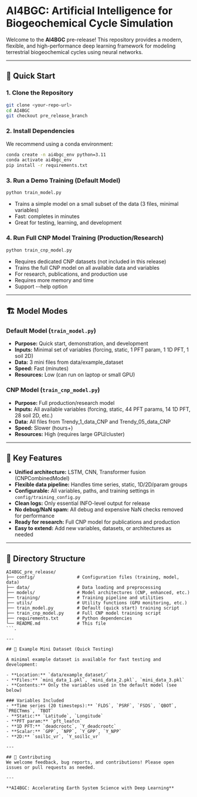 # AI4BGC: Artificial Intelligence for Biogeochemical Cycle Simulation

Welcome to the **AI4BGC** pre-release! This repository provides a modern, flexible, and high-performance deep learning framework for modeling terrestrial biogeochemical cycles using neural networks.

---

## 🚀 Quick Start

### 1. **Clone the Repository**
```bash
git clone <your-repo-url>
cd AI4BGC
git checkout pre_release_branch
```

### 2. **Install Dependencies**
We recommend using a conda environment:
```bash
conda create -n ai4bgc_env python=3.11
conda activate ai4bgc_env
pip install -r requirements.txt
```

### 3. **Run a Demo Training (Default Model)**
```bash
python train_model.py
```
- Trains a simple model on a small subset of the data (3 files, minimal variables)
- Fast: completes in minutes
- Great for testing, learning, and development

### 4. **Run Full CNP Model Training (Production/Research)**
```bash
python train_cnp_model.py
```
- Requires dedicated CNP datasets (not included in this release) 
- Trains the full CNP model on all available data and variables
- For research, publications, and production use
- Requires more memory and time
- Support --help option

---

## 🏗️ Model Modes

### **Default Model (`train_model.py`)**
- **Purpose:** Quick start, demonstration, and development
- **Inputs:** Minimal set of variables (forcing, static, 1 PFT param, 1 1D PFT, 1 soil 2D)
- **Data:** 3 mini files from data/example_dataset
- **Speed:** Fast (minutes)
- **Resources:** Low (can run on laptop or small GPU)

### **CNP Model (`train_cnp_model.py`)**
- **Purpose:** Full production/research model
- **Inputs:** All available variables (forcing, static, 44 PFT params, 14 1D PFT, 28 soil 2D, etc.)
- **Data:** All files from Trendy_1_data_CNP and Trendy_05_data_CNP
- **Speed:** Slower (hours+)
- **Resources:** High (requires large GPU/cluster)

---

## 🔑 Key Features
- **Unified architecture:** LSTM, CNN, Transformer fusion (CNPCombinedModel)
- **Flexible data pipeline:** Handles time series, static, 1D/2D/param groups
- **Configurable:** All variables, paths, and training settings in `config/training_config.py`
- **Clean logs:** Only essential INFO-level output for release
- **No debug/NaN spam:** All debug and expensive NaN checks removed for performance
- **Ready for research:** Full CNP model for publications and production
- **Easy to extend:** Add new variables, datasets, or architectures as needed

---

## 📁 Directory Structure
```
AI4BGC_pre_release/
├── config/                # Configuration files (training, model, data)
├── data/                  # Data loading and preprocessing
├── models/                # Model architectures (CNP, enhanced, etc.)
├── training/              # Training pipeline and utilities
├── utils/                 # Utility functions (GPU monitoring, etc.)
├── train_model.py         # Default (quick start) training script
├── train_cnp_model.py     # Full CNP model training script
├── requirements.txt       # Python dependencies
└── README.md              # This file
```.

---

## 🧪 Example Mini Dataset (Quick Testing)

A minimal example dataset is available for fast testing and development:

- **Location:** `data/example_dataset/`
- **Files:** `mini_data_1.pkl`, `mini_data_2.pkl`, `mini_data_3.pkl`
- **Contents:** Only the variables used in the default model (see below)

### Variables Included
- **Time series (20 timesteps):** `FLDS`, `PSRF`, `FSDS`, `QBOT`, `PRECTmms`, `TBOT` 
- **Static:** `Latitude`, `Longitude`
- **PFT param:** `pft_leafcn`
- **1D PFT:** `deadcrootc`, `Y_deadcrootc`
- **Scalar:** `GPP`, `NPP`, `Y_GPP`, `Y_NPP`
- **2D:** `soil1c_vr`, `Y_soil1c_vr`

---

## 🤝 Contributing
We welcome feedback, bug reports, and contributions! Please open issues or pull requests as needed.

---

**AI4BGC: Accelerating Earth System Science with Deep Learning** 

